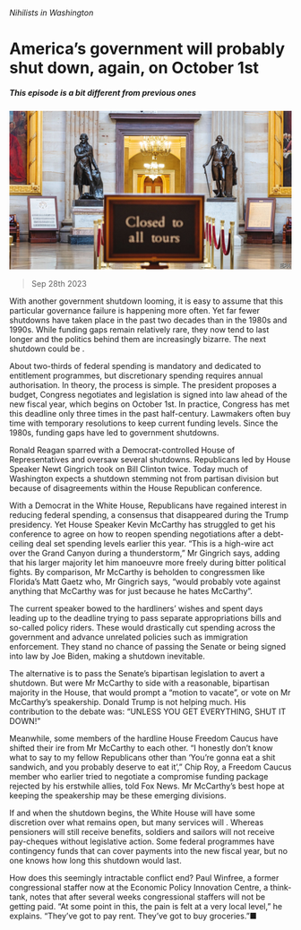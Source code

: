 ###### Nihilists in Washington

# America’s government will probably shut down, again, on October 1st 

##### This episode is a bit different from previous ones 

![image](images/20230930_USP005.jpg) 

> Sep 28th 2023 

With another government shutdown looming, it is easy to assume that this particular governance failure is happening more often. Yet far fewer shutdowns have taken place in the past two decades than in the 1980s and 1990s. While funding gaps remain relatively rare, they now tend to last longer and the politics behind them are increasingly bizarre. The next shutdown could be . 

About two-thirds of federal spending is mandatory and dedicated to entitlement programmes, but discretionary spending requires annual authorisation. In theory, the process is simple. The president proposes a budget, Congress negotiates and legislation is signed into law ahead of the new fiscal year, which begins on October 1st. In practice, Congress has met this deadline only three times in the past half-century. Lawmakers often buy time with temporary resolutions to keep current funding levels. Since the 1980s, funding gaps have led to government shutdowns.

Ronald Reagan sparred with a Democrat-controlled House of Representatives and oversaw several shutdowns. Republicans led by House Speaker Newt Gingrich took on Bill Clinton twice. Today much of Washington expects a shutdown stemming not from partisan division but because of disagreements within the House Republican conference. 

With a Democrat in the White House, Republicans have regained interest in reducing federal spending, a consensus that disappeared during the Trump presidency. Yet House Speaker Kevin McCarthy has struggled to get his conference to agree on how to reopen spending negotiations after a debt-ceiling deal set spending levels earlier this year. “This is a high-wire act over the Grand Canyon during a thunderstorm,” Mr Gingrich says, adding that his larger majority let him manoeuvre more freely during bitter political fights. By comparison, Mr McCarthy is beholden to congressmen like Florida’s Matt Gaetz who, Mr Gingrich says, “would probably vote against anything that McCarthy was for just because he hates McCarthy”.

The current speaker bowed to the hardliners’ wishes and spent days leading up to the deadline trying to pass separate appropriations bills and so-called policy riders. These would drastically cut spending across the government and advance unrelated policies such as immigration enforcement. They stand no chance of passing the Senate or being signed into law by Joe Biden, making a shutdown inevitable.

The alternative is to pass the Senate’s bipartisan legislation to avert a shutdown. But were Mr McCarthy to side with a reasonable, bipartisan majority in the House, that would prompt a “motion to vacate”, or vote on Mr McCarthy’s speakership. Donald Trump is not helping much. His contribution to the debate was: “UNLESS YOU GET EVERYTHING, SHUT IT DOWN!”

Meanwhile, some members of the hardline House Freedom Caucus have shifted their ire from Mr McCarthy to each other. “I honestly don’t know what to say to my fellow Republicans other than ‘You’re gonna eat a shit sandwich, and you probably deserve to eat it’,” Chip Roy, a Freedom Caucus member who earlier tried to negotiate a compromise funding package rejected by his erstwhile allies, told Fox News. Mr McCarthy’s best hope at keeping the speakership may be these emerging divisions.

If and when the shutdown begins, the White House will have some discretion over what remains open, but many services will . Whereas pensioners will still receive benefits, soldiers and sailors will not receive pay-cheques without legislative action. Some federal programmes have contingency funds that can cover payments into the new fiscal year, but no one knows how long this shutdown would last. 

How does this seemingly intractable conflict end? Paul Winfree, a former congressional staffer now at the Economic Policy Innovation Centre, a think-tank, notes that after several weeks congressional staffers will not be getting paid. “At some point in this, the pain is felt at a very local level,” he explains. “They’ve got to pay rent. They’ve got to buy groceries.”■


